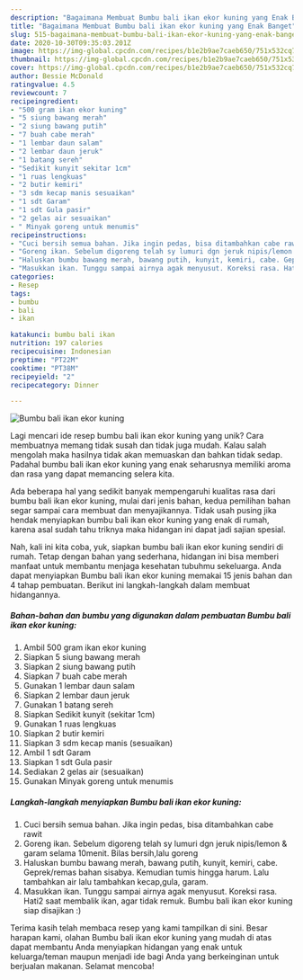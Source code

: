 ```yaml
---
description: "Bagaimana Membuat Bumbu bali ikan ekor kuning yang Enak Banget"
title: "Bagaimana Membuat Bumbu bali ikan ekor kuning yang Enak Banget"
slug: 515-bagaimana-membuat-bumbu-bali-ikan-ekor-kuning-yang-enak-banget
date: 2020-10-30T09:35:03.201Z
image: https://img-global.cpcdn.com/recipes/b1e2b9ae7caeb650/751x532cq70/bumbu-bali-ikan-ekor-kuning-foto-resep-utama.jpg
thumbnail: https://img-global.cpcdn.com/recipes/b1e2b9ae7caeb650/751x532cq70/bumbu-bali-ikan-ekor-kuning-foto-resep-utama.jpg
cover: https://img-global.cpcdn.com/recipes/b1e2b9ae7caeb650/751x532cq70/bumbu-bali-ikan-ekor-kuning-foto-resep-utama.jpg
author: Bessie McDonald
ratingvalue: 4.5
reviewcount: 7
recipeingredient:
- "500 gram ikan ekor kuning"
- "5 siung bawang merah"
- "2 siung bawang putih"
- "7 buah cabe merah"
- "1 lembar daun salam"
- "2 lembar daun jeruk"
- "1 batang sereh"
- "Sedikit kunyit sekitar 1cm"
- "1 ruas lengkuas"
- "2 butir kemiri"
- "3 sdm kecap manis sesuaikan"
- "1 sdt Garam"
- "1 sdt Gula pasir"
- "2 gelas air sesuaikan"
- " Minyak goreng untuk menumis"
recipeinstructions:
- "Cuci bersih semua bahan. Jika ingin pedas, bisa ditambahkan cabe rawit"
- "Goreng ikan. Sebelum digoreng telah sy lumuri dgn jeruk nipis/lemon &amp; garam selama 10menit. Bilas bersih,lalu goreng"
- "Haluskan bumbu bawang merah, bawang putih, kunyit, kemiri, cabe. Geprek/remas bahan sisabya. Kemudian tumis hingga harum. Lalu tambahkan air lalu tambahkan kecap,gula, garam."
- "Masukkan ikan. Tunggu sampai airnya agak menyusut. Koreksi rasa. Hati2 saat membalik ikan, agar tidak remuk. Bumbu bali ikan ekor kuning siap disajikan :)"
categories:
- Resep
tags:
- bumbu
- bali
- ikan

katakunci: bumbu bali ikan 
nutrition: 197 calories
recipecuisine: Indonesian
preptime: "PT22M"
cooktime: "PT38M"
recipeyield: "2"
recipecategory: Dinner

---
```



![Bumbu bali ikan ekor kuning](https://img-global.cpcdn.com/recipes/b1e2b9ae7caeb650/751x532cq70/bumbu-bali-ikan-ekor-kuning-foto-resep-utama.jpg)

Lagi mencari ide resep bumbu bali ikan ekor kuning yang unik? Cara membuatnya memang tidak susah dan tidak juga mudah. Kalau salah mengolah maka hasilnya tidak akan memuaskan dan bahkan tidak sedap. Padahal bumbu bali ikan ekor kuning yang enak seharusnya memiliki aroma dan rasa yang dapat memancing selera kita.



Ada beberapa hal yang sedikit banyak mempengaruhi kualitas rasa dari bumbu bali ikan ekor kuning, mulai dari jenis bahan, kedua pemilihan bahan segar sampai cara membuat dan menyajikannya. Tidak usah pusing jika hendak menyiapkan bumbu bali ikan ekor kuning yang enak di rumah, karena asal sudah tahu triknya maka hidangan ini dapat jadi sajian spesial.


Nah, kali ini kita coba, yuk, siapkan bumbu bali ikan ekor kuning sendiri di rumah. Tetap dengan bahan yang sederhana, hidangan ini bisa memberi manfaat untuk membantu menjaga kesehatan tubuhmu sekeluarga. Anda dapat menyiapkan Bumbu bali ikan ekor kuning memakai 15 jenis bahan dan 4 tahap pembuatan. Berikut ini langkah-langkah dalam membuat hidangannya.

<!--inarticleads1-->

##### Bahan-bahan dan bumbu yang digunakan dalam pembuatan Bumbu bali ikan ekor kuning:

1. Ambil 500 gram ikan ekor kuning
1. Siapkan 5 siung bawang merah
1. Siapkan 2 siung bawang putih
1. Siapkan 7 buah cabe merah
1. Gunakan 1 lembar daun salam
1. Siapkan 2 lembar daun jeruk
1. Gunakan 1 batang sereh
1. Siapkan Sedikit kunyit (sekitar 1cm)
1. Gunakan 1 ruas lengkuas
1. Siapkan 2 butir kemiri
1. Siapkan 3 sdm kecap manis (sesuaikan)
1. Ambil 1 sdt Garam
1. Siapkan 1 sdt Gula pasir
1. Sediakan 2 gelas air (sesuaikan)
1. Gunakan  Minyak goreng untuk menumis




<!--inarticleads2-->

##### Langkah-langkah menyiapkan Bumbu bali ikan ekor kuning:

1. Cuci bersih semua bahan. Jika ingin pedas, bisa ditambahkan cabe rawit
1. Goreng ikan. Sebelum digoreng telah sy lumuri dgn jeruk nipis/lemon &amp; garam selama 10menit. Bilas bersih,lalu goreng
1. Haluskan bumbu bawang merah, bawang putih, kunyit, kemiri, cabe. Geprek/remas bahan sisabya. Kemudian tumis hingga harum. Lalu tambahkan air lalu tambahkan kecap,gula, garam.
1. Masukkan ikan. Tunggu sampai airnya agak menyusut. Koreksi rasa. Hati2 saat membalik ikan, agar tidak remuk. Bumbu bali ikan ekor kuning siap disajikan :)




Terima kasih telah membaca resep yang kami tampilkan di sini. Besar harapan kami, olahan Bumbu bali ikan ekor kuning yang mudah di atas dapat membantu Anda menyiapkan hidangan yang enak untuk keluarga/teman maupun menjadi ide bagi Anda yang berkeinginan untuk berjualan makanan. Selamat mencoba!
